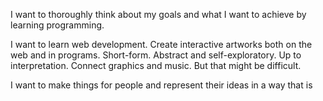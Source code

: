 I want to thoroughly think about my goals and what I want to achieve by learning programming. 

I want to learn web development. Create interactive artworks both on the web and in programs. Short-form. Abstract and self-exploratory. Up to interpretation. 
Connect graphics and music. But that might be difficult. 

I want to make things for people and represent their ideas in a way that is 